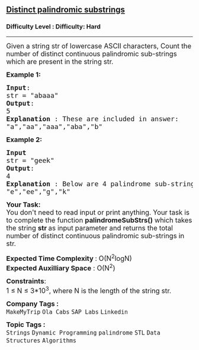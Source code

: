 <h2><a href="https://www.geeksforgeeks.org/problems/distinct-palindromic-substrings5141/1?page=5&difficulty=Hard&status=unsolved&sortBy=accuracy">Distinct palindromic substrings</a></h2><h3>Difficulty Level : Difficulty: Hard</h3><hr><div class="problems_problem_content__Xm_eO"><p><span style="font-size:18px">Given a string str of lowercase ASCII characters, Count the number of&nbsp;distinct continuous palindromic sub-strings which are present in the string str.</span></p>

<p><strong><span style="font-size:18px">Example 1:</span></strong></p>

<pre><span style="font-size:18px"><strong>Input</strong>:
str = "abaaa"
<strong>Output</strong>:
5
<strong>Explanation </strong>: These are included in answer:
"a","aa","aaa","aba","b"</span></pre>

<p><span style="font-size:18px"><strong>Example 2:</strong></span></p>

<pre><span style="font-size:18px"><strong>Input</strong>
str = "geek"
<strong>Output</strong>: 
4
<strong>Explanation </strong>: Below are 4 palindrome sub-strings
"e","ee","g","k"</span></pre>

<p><span style="font-size:18px"><strong>Your Task:</strong><br>
You don't need to read input or print anything. Your task is to complete the function&nbsp;<strong>palindromeSubStrs()</strong>&nbsp;which takes the string <strong>str&nbsp;</strong>as input parameter and returns the total number of&nbsp;distinct continuous palindromic sub-strings in str.</span></p>

<p><span style="font-size:18px"><strong>Expected Time Complexity </strong>: O(N<sup>2</sup>logN)<br>
<strong>Expected Auxilliary Space</strong> : O(N<sup>2</sup>)</span></p>

<p><span style="font-size:18px"><strong>Constraints</strong>:<br>
1 ≤ N ≤ 3*10<sup>3</sup>, where N is the length of the string str.</span></p>
</div><p><span style=font-size:18px><strong>Company Tags : </strong><br><code>MakeMyTrip</code>&nbsp;<code>Ola Cabs</code>&nbsp;<code>SAP Labs</code>&nbsp;<code>Linkedin</code>&nbsp;<br><p><span style=font-size:18px><strong>Topic Tags : </strong><br><code>Strings</code>&nbsp;<code>Dynamic Programming</code>&nbsp;<code>palindrome</code>&nbsp;<code>STL</code>&nbsp;<code>Data Structures</code>&nbsp;<code>Algorithms</code>&nbsp;